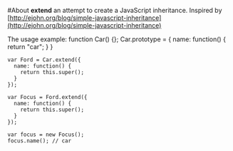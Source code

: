 #About
**extend** an attempt to create a JavaScript inheritance. Inspired by [http://ejohn.org/blog/simple-javascript-inheritance](http://ejohn.org/blog/simple-javascript-inheritance)


The usage example:
    function Car() {};
    Car.prototype = {
      name: function() {
        return "car";
      }
    }

    var Ford = Car.extend({
      name: function() {
        return this.super();
      }
    });

    var Focus = Ford.extend({
      name: function() {
        return this.super();
      }
    });

    var focus = new Focus();
    focus.name(); // car
